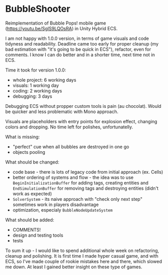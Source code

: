 # BubbleShooter
Reimplementation of Bubble Pops! mobile game (https://youtu.be/SglS9LQOsRA) in Unity Hybrid ECS.

I am not happy with 1.0.0 version, in terms of game visuals and code tidyness and readability. Deadline came too early for proper cleanup (my bad estimation with "it's going to be quick in ECS"), refactor, even for comments. I know I can do better and in a shorter time, next time not in ECS.

Time it took for version 1.0.0: 
- whole project: 6 working days
- visuals: 1 working day
- coding: 2 working days
- debugging: 3 days

Debugging ECS without propper custom tools is pain (au chocolat). Would be quicker and less problematic with Mono approach. 

Visuals are placeholders with entry points for explosion effect, changing colors and dropping. No time left for polishes, unfortunatelly.

What is missing:
 - "perfect" cue when all bubbles are destroyed in one go
 - objects pooling
 
 What should be changed:
 - code base - there is lots of legacy code from initial approach (ex. Cells)
 - better ordering of systems and flow - the idea was to use <code>BeginInitializationBuffer</code> for adding tags, creating entities and <code>EndSimulationBuffer</code> for removing tags and destroying entities (didn't work as expected)
 - <code>SolverSystem</code> - its naive approach with "check only next step" sometimes work in players disadvantage
 - optimization, especialy <code>BubbleNodeUpdateSystem</code>
 
 What should be added:
 - COMMENTS!
 - design and testing tools
 - tests
 
 To sum it up - I would like to spend additional whole week on refactoring, cleanup and polishing. It is first time I made hyper casual game, and with ECS, so I've made couple of rookie mistakes here and there, which slowed me down. At least I gained better insight on these type of games.
